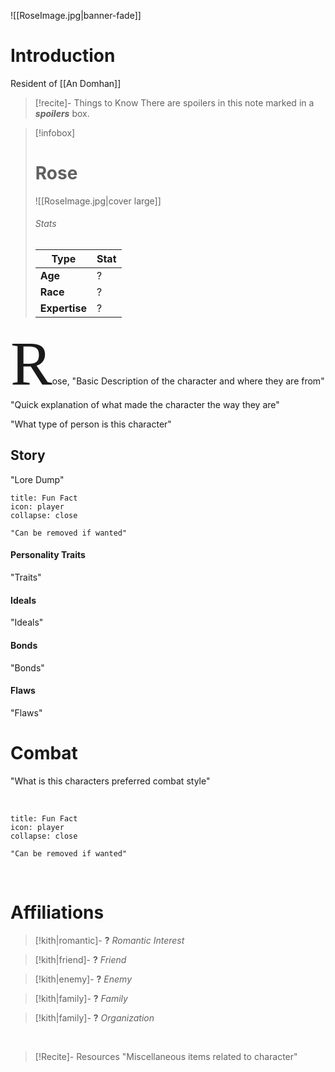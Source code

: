 ![[RoseImage.jpg|banner-fade]]

# Introduction
 
 Resident of [[An Domhan]]
 > [!recite]- Things to Know
> There are spoilers in this note marked in a  **_spoilers_** box.

 > [!infobox]
>  # Rose
> ![[RoseImage.jpg|cover large]]
> ###### Stats
> | Type |  Stat |
> | ---- | ---- |
> | **Age** | ? |
> | **Race**| ? |
> |**Expertise**| ?|

<span style="font-family: solbera_imitationregular; font-size:100">R</span>ose, "Basic Description of the character and where they are from"
"Quick explanation of what made the character the way they are"

"What type of person is this character"


## Story

"Lore Dump"
<br/>
```ad-note
title: Fun Fact
icon: player
collapse: close

"Can be removed if wanted"
```



#### Personality Traits
"Traits"

#### Ideals
"Ideals"

#### Bonds
"Bonds"

#### Flaws
"Flaws"



# Combat

"What is this characters preferred combat style"

<br/>

```ad-note
title: Fun Fact
icon: player
collapse: close

"Can be removed if wanted"
```

<br/>

# Affiliations

> [!kith|romantic]- **?** _Romantic Interest_

> [!kith|friend]- **?** _Friend_

> [!kith|enemy]- **?** _Enemy_

> [!kith|family]- **?** _Family_

>[!kith|family]- **?** _Organization_

<br/>

> [!Recite]- Resources
> "Miscellaneous items related to character"